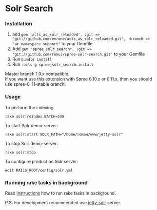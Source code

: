 Solr Search
===========

### Installation

1. add `gem 'acts_as_solr_reloaded', :git => 'git://github.com/evrone/acts_as_solr_reloaded.git', :branch => "ar_namespace_support"` to your Gemfile
1. Add `gem "spree_solr_search", :git => 'git://github.com/romul/spree-solr-search.git'` to your Gemfile
1. Run `bundle install`
1. Run `rails g spree_solr_search:install`

Master branch 1.0.x compatible.  
If you want use this extension with Spree 0.10.x or 0.11.x, then you should use spree-0-11-stable branch.
    
### Usage

To perform the indexing:

    rake solr:reindex BATCH=500

To start Solr demo-server:

    rake solr:start SOLR_PATH="/home/roman/www/jetty-solr"

To stop Solr demo-server:

    rake solr:stop
    
To configure production Solr server:

    edit RAILS_ROOT/config/solr.yml


### Running rake tasks in background

Read [instructions](https://gist.github.com/890215) how to run rake tasks in background.

P.S. For development recommended use [jetty-solr](http://github.com/dcrec1/jetty-solr) server.


